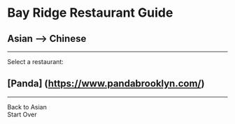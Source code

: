 # Bay Ridge Restaurant Guide
## Asian --> Chinese
---
Select a restaurant:
## [Panda] (https://www.pandabrooklyn.com/)
---
Back to Asian  
Start Over